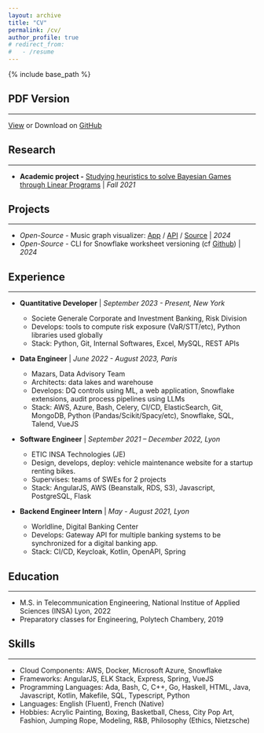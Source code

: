 ```yaml
---
layout: archive
title: "CV"
permalink: /cv/
author_profile: true
# redirect_from:
#   - /resume
---
```


{% include base_path %}

## PDF Version
---

[View](/files/resume.pdf) or Download on [GitHub](https://github.com/tdambrin/tdambrin.github.io/tree/master/files)

## Research
---
* **Academic project -** [Studying heuristics to solve Bayesian Games through Linear Programs](/posts/2021/12/bayesian-games/) \| _Fall 2021_

## Projects
---
* _Open-Source -_ Music graph visualizer: [App](http://tdambrin.github.io/deezer-graph/) / [API](http://spotify-graph-api-4b00479b17ee.herokuapp.com/docs) / [Source](https://github.com/tdambrin/deezer-graph)  \| _2024_
* _Open-Source -_ CLI for Snowflake worksheet versioning (cf [Github](https://github.com/tdambrin/sf_git)) \| _2024_

## Experience
---
* **Quantitative Developer** \| _September 2023 - Present,  New York_
  * Societe Generale Corporate and Investment Banking, Risk Division
  * Develops: tools to compute risk exposure (VaR/STT/etc), Python libraries used globally
  * Stack: Python, Git, Internal Softwares, Excel, MySQL, REST APIs

* **Data Engineer** \| _June 2022 - August 2023, Paris_
  * Mazars, Data Advisory Team
  * Architects: data lakes and warehouse
  * Develops: DQ controls using ML, a web application, Snowflake extensions, audit process pipelines using LLMs
  * Stack: AWS, Azure, Bash, Celery, CI/CD, ElasticSearch, Git, MongoDB, Python (Pandas/Scikit/Spacy/etc), Snowflake, SQL, Talend, VueJS

* **Software Engineer** \| _September 2021 – December 2022, Lyon_ 
  * ETIC INSA Technologies (JE)
  * Design, develops, deploy: vehicle maintenance website for a startup renting bikes.
  * Supervises: teams of SWEs for 2 projects
  * Stack: AngularJS, AWS (Beanstalk, RDS, S3), Javascript, PostgreSQL, Flask

* **Backend Engineer Intern** \| _May - August 2021, Lyon_
  * Worldline, Digital Banking Center
  * Develops: Gateway API for multiple banking systems to be synchronized for a digital banking app.
  * Stack: CI/CD, Keycloak, Kotlin, OpenAPI, Spring

## Education
---
* M.S. in Telecommunication Engineering, National Institue of Applied Sciences (INSA) Lyon, 2022
* Preparatory classes for Engineering, Polytech Chambery, 2019
  
## Skills
---
* Cloud Components: AWS, Docker, Microsoft Azure, Snowflake
* Frameworks: AngularJS, ELK Stack, Express, Spring, VueJS
* Programming Languages: Ada, Bash, C, C++, Go, Haskell, HTML, Java, Javascript, Kotlin, Makefile, SQL, Typescript, Python 
* Languages: English (Fluent), French (Native)
* Hobbies: Acrylic Painting, Boxing, Basketball, Chess, City Pop Art, Fashion, Jumping Rope, Modeling, R&B, Philosophy (Ethics, Nietzsche)

